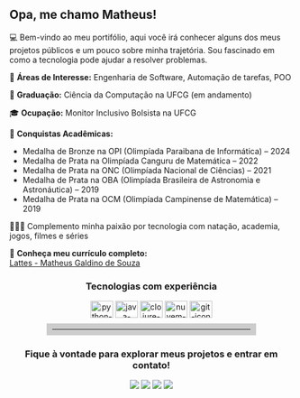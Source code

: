 ## Opa, me chamo Matheus!

💻 Bem-vindo ao meu portifólio, aqui você irá conhecer alguns dos meus projetos públicos e um pouco sobre minha trajetória. Sou fascinado em como a tecnologia pode ajudar a resolver problemas.

📜 **Áreas de Interesse:** Engenharia de Software, Automação de tarefas, POO

🧠 **Graduação:** Ciência da Computação na UFCG (em andamento)

🎓 **Ocupação:** Monitor Inclusivo Bolsista na UFCG

🏅 **Conquistas Acadêmicas:**  
- Medalha de Bronze na OPI (Olimpíada Paraibana de Informática) – 2024  
- Medalha de Prata na Olimpíada Canguru de Matemática – 2022  
- Medalha de Prata na ONC (Olimpíada Nacional de Ciências) – 2021  
- Medalha de Prata na OBA (Olimpíada Brasileira de Astronomia e Astronáutica) – 2019  
- Medalha de Prata na OCM (Olimpíada Campinense de Matemática) – 2019  

🏊🏼‍♂️ Complemento minha paixão por tecnologia com natação, academia, jogos, filmes e séries

🚀 **Conheça meu currículo completo:**  
[Lattes - Matheus Galdino de Souza](http://lattes.cnpq.br/7111903964018538)

<div align="center"> 
  <h3 align="center">Tecnologias com experiência</h3>
  <img align="center" height="30" width="40" alt="python-icon" src="https://raw.githubusercontent.com/Thomas-George-T/Thomas-George-T/master/assets/python.svg">
  <img align="center" height="30" width="40" alt="java-icon" src="https://raw.githubusercontent.com/jmnote/z-icons/master/svg/java.svg">
  <img align="center" height="30" width="40" alt="clojure-icon" src="https://logo.wine/a/logo/Clojure/Clojure-Logo.wine.svg">
  <img align="center" height="30" width="40" alt="nuvem-render-icon" src="https://avatars.githubusercontent.com/u/36424661?s=200&v=4">
  <img align="center" height="30" width="40" alt="git-icon" src="https://raw.githubusercontent.com/jmnote/z-icons/master/svg/git.svg">
</div>

<hr style="border: 10px solid #ccc; width: 70%; margin: 10px auto;">

<div align="center"> 
  <h3 align="center">Fique à vontade para explorar meus projetos e entrar em contato!</h3>
<a target="_blank" href="mailto:matheus.galdino.souza@ccc.ufcg.edu.br"><img src="https://img.shields.io/badge/Gmail-D14836?style=for-the-badge&logo=gmail&logoColor=white"></img></a>
<a target="_blank" href="https://wa.me/5583991623789"><img src="https://img.shields.io/badge/WhatsApp-25D366?style=for-the-badge&logo=whatsapp&logoColor=white"></img></a>
<a target="_blank" href="https://discord.com/users/matheus.galdino"><img src="https://img.shields.io/badge/Discord-7289DA?style=for-the-badge&logo=discord&logoColor=white"></img></a>
<a target="_blank" href="https://www.instagram.com/matheus.galdinoo/"><img src="https://img.shields.io/badge/Instagram-E4405F?style=for-the-badge&logo=instagram&logoColor=white"></img></a>
</div>
